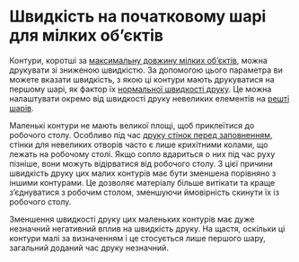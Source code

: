 Швидкість на початковому шарі для мілких обʼєктів
====

Контури, коротші за [максимальну довжину мілких обʼєктів](small_feature_max_length.md), можна друкувати зі зниженою швидкістю. За допомогою цього параметра ви можете вказати швидкість, з якою ці контури мають друкуватися на першому шарі, як фактор їх [нормальної швидкості друку](../speed/speed_wall.md). Це можна налаштувати окремо від швидкості друку невеликих елементів на [решті шарів](small_feature_speed_factor.md).

Маленькі контури не мають великої площі, щоб приклеїтися до робочого столу. Особливо під час [друку стінок перед заповненням](../infill/infill_before_walls.md), стінки для невеликих отворів часто є лише крихітними колами, що лежать на робочому столі. Якщо сопло вдариться о них під час руху пізніше, вони можуть відірватися від робочого столу. З цієї причини швидкість друку цих малих контурів має бути зменшена порівняно з іншими контурами. Це дозволяє матеріалу більше витікати та краще з’єднуватися з робочим столом, зменшуючи ймовірність скинути їх із робочого столу.

Зменшення швидкості друку цих маленьких контурів має дуже незначний негативний вплив на швидкість друку. На щастя, оскільки ці контури малі за визначенням і це стосується лише першого шару, загальний доданий час друку незначний.
